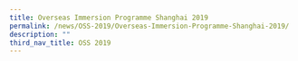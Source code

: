 ```yaml
---
title: Overseas Immersion Programme Shanghai 2019
permalink: /news/OSS-2019/Overseas-Immersion-Programme-Shanghai-2019/
description: ""
third_nav_title: OSS 2019
---
```


